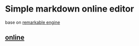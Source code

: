 # Simple markdown online editor

base on [remarkable engine](https://github.com/jonschlinkert/remarkable)

## [online](https://mikhail-angelov.github.io/markdown)